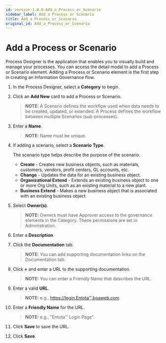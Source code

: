 ```yaml
---
id: version-1.0.0-Add_a_Process_or_Scenario
sidebar_label: Add a Process or Scenario
title: Add a Process or Scenario
original_id: Add_a_Process_or_Scenario
---
```


# Add a Process or Scenario

Process Designer is the application that enables you to visually build
and manage your processes. You can access the detail modal to add a
Process or Scenario element. Adding a Process or Scenario element is the
first step in creating an Information Governance flow.

1.  In the Process Designer, select a **Category** to begin.

2.  Click an **Add New** card to add a Process or Scenario.
    
    >**NOTE:** A Scenario defines the workflow used when data needs to be
    created, updated, or extended. A Process defines the workflow
    between multiple Scenarios (sub-processes).

3.  Enter a **Name**.
    
    >**NOTE:** Name must be unique.

4.  If adding a scenario, select a **Scenario Type**.
    
    The scenario type helps describe the purpose of the scenario.
    
      - **Create** - Creates new business objects, such as materials,
        customers, vendors, profit centers, GL accounts, etc.
      - **Change** - Updates the data for an existing business object.
      - **Organizational Extend** - Extends an existing business object
        to one or more Org Units, such as an existing material to a new
        plant.
      - **Business Extend** - Makes a new business object that is
        associated with an existing business object.

5.  Select **Owner(s)**.
    
    >**NOTE:** Owners must have Approver access to the governance
    elements in the Category. These permissions are set in
    Administration.

6.  Enter a **Description**.

7.  Click the **Documentation** tab.
    
    >**NOTE:** You can add supporting documentation links on the
    Documentation tab.

8.  Click **+** and enter a URL to the supporting documentation.
    
    >**NOTE:** You can enter a Friendly Name that describes the URL.

9.  Enter a valid **URL**.
    
    >**NOTE:** e.g., https://login.Entota™.boaweb.com

10. Enter a **Friendly Name** for the URL.
    
    >**NOTE:** e.g., "Entota™ Login Page".

11. Click **Save** to save the URL.

12. Click **Save**.
